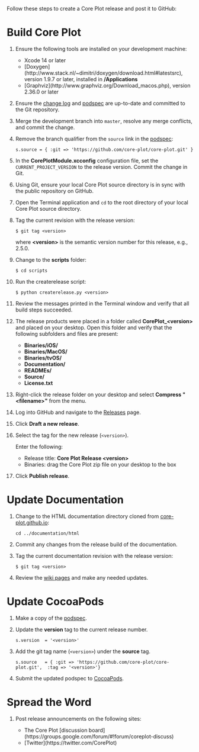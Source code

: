 Follow these steps to create a Core Plot release and post it to GitHub:

# Build Core Plot

1. Ensure the following tools are installed on your development machine:

    <ul>
        <li>Xcode 14 or later</li>
        <li>[Doxygen](http://www.stack.nl/~dimitri/doxygen/download.html#latestsrc), version 1.9.7 or later, installed in <strong>/Applications</strong></li>
        <li>[Graphviz](http://www.graphviz.org/Download_macos.php), version 2.36.0 or later</li>
    </ul>

2. Ensure the [change log](https://github.com/core-plot/core-plot/blob/master/documentation/changelog.markdown) and [podspec](https://github.com/core-plot/core-plot/blob/master/CorePlot.podspec) are up-to-date and committed to the Git repository.

3. Merge the development branch into `master`, resolve any merge conflicts, and commit the change.

4. Remove the branch qualifier from the `source` link in the [podspec](https://github.com/core-plot/core-plot/blob/master/CorePlot.podspec):

    `s.source = { :git => 'https://github.com/core-plot/core-plot.git' }`

5. In the **CorePlotModule.xcconfig** configuration file, set the `CURRENT_PROJECT_VERSION` to the release version. Commit the change in Git.

6. Using Git, ensure your local Core Plot source directory is in sync with the public repository on GitHub.

7. Open the Terminal application and `cd` to the root directory of your local Core Plot source directory.

8. Tag the current revision with the release version:

    `$ git tag <version>`
    
    where **&lt;version&gt;** is the semantic version number for this release, e.g., 2.5.0.

9. Change to the **scripts** folder:

    `$ cd scripts`

10. Run the createrelease script:

    `$ python createrelease.py <version>`

11. Review the messages printed in the Terminal window and verify that all build steps succeeded.

12. The release products were placed in a folder called **CorePlot_&lt;version&gt;** and placed on your desktop. Open this folder and verify that the following subfolders and files are present:

    <ul>
        <li><strong>Binaries/iOS/</strong></li>
        <li><strong>Binaries/MacOS/</strong></li>
        <li><strong>Binaries/tvOS/</strong></li>
        <li><strong>Documentation/</strong></li>
        <li><strong>READMEs/</strong></li>
        <li><strong>Source/</strong></li>
        <li><strong>License.txt</strong></li>
    </ul>

13. Right-click the release folder on your desktop and select **Compress "&lt;filename&gt;"** from the menu.

14. Log into GitHub and navigate to the [Releases](https://github.com/core-plot/core-plot/releases) page.

15. Click **Draft a new release**.

16. Select the tag for the new release (`<version>`).

    Enter the following:

    <ul>
        <li>Release title: <strong>Core Plot Release &lt;version&gt;</strong></li>
        <li>Binaries: drag the Core Plot zip file on your desktop to the box</li>
    </ul>
    
17. Click **Publish release**.

# Update Documentation

1. Change to the HTML documentation directory cloned from [core-plot.github.io](https://github.com/core-plot/core-plot.github.io):

    `cd ../documentation/html`

2. Commit any changes from the release build of the documentation.

3. Tag the current documentation revision with the release version:

    `$ git tag <version>`
    
4. Review the [wiki pages](https://github.com/core-plot/core-plot/wiki) and make any needed updates.

# Update CocoaPods

1. Make a copy of the [podspec](https://github.com/core-plot/core-plot/blob/master/CorePlot.podspec).

2. Update the **version** tag to the current release number.

    `s.version  = '<version>'`

3. Add the git tag name (`<version>`) under the **source** tag.

    `s.source   = { :git => 'https://github.com/core-plot/core-plot.git', 
                    :tag => '<version>'}`

4. Submit the updated podspec to [CocoaPods](https://github.com/CocoaPods/CocoaPods).

# Spread the Word

1. Post release announcements on the following sites:

    <ul>
        <li>The Core Plot [discussion board](https://groups.google.com/forum/#!forum/coreplot-discuss)</li>
        <li>[Twitter](https://twitter.com/CorePlot)</li>
    </ul>
